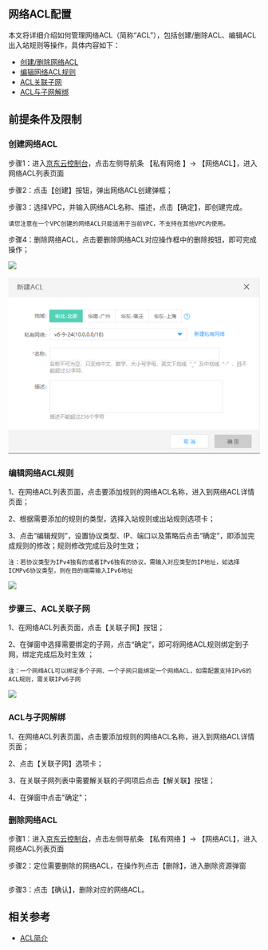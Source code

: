 ## **网络ACL配置**

本文将详细介绍如何管理网络ACL（简称“ACL”），包括创建/删除ACL、编辑ACL出入站规则等操作，具体内容如下：

- [创建/删除网络ACL](network-acl-configuration#user-content-1)
- [编辑网络ACL规则](network-acl-configuration#user-content-2)
- [ACL关联子网](network-acl-configuration#user-content-3)
- [ACL与子网解绑](network-acl-configuration#user-content-4)

## 前提条件及限制



### **创建网络ACL**

<div id="user-content-1"> </div>

步骤1：进入[京东云控制台](https://console.jdcloud.com/overview)，点击左侧导航条 【私有网络 】-> 【网络ACL】，进入网络ACL列表页面

步骤2：点击【创建】按钮，弹出网络ACL创建弹框；

步骤3：选择VPC，并输入网络ACL名称、描述，点击【确定】，即创建完成。
```
请您注意在一个VPC创建的网络ACL只能适用于当前VPC，不支持在其他VPC内使用。
```
步骤4：删除网络ACL，点击要删除网络ACL对应操作框中的删除按钮，即可完成操作；

![](/image/Networking/Virtual-Private-Cloud/Operation-Guide/Network-ACL-Configuration/Step1.png)

![](../../../../image/Networking/Virtual-Private-Cloud/Operation-Guide/Network-ACL-Configuration/Step2.png)



### **编辑网络ACL规则**

<div id="user-content-2"> </div>

1、在网络ACL列表页面，点击要添加规则的网络ACL名称，进入到网络ACL详情页面；

2、根据需要添加的规则的类型，选择入站规则或出站规则选项卡；

3、点击“编辑规则”，设置协议类型、IP、端口以及策略后点击“确定”，即添加完成规则的修改；规则修改完成后及时生效；

    注：若协议类型为IPv4独有的或者IPv6独有的协议，需输入对应类型的IP地址，如选择ICMPv6协议类型，则在目的端需输入IPv6地址

![](/image/Networking/Virtual-Private-Cloud/Operation-Guide/Network-ACL-Configuration/Step3.png)



### **步骤三、ACL关联子网**

<div id="user-content-3"> </div>

1、在网络ACL列表页面，点击【关联子网】按钮；

2、在弹窗中选择需要绑定的子网，点击“确定”，即可将网络ACL规则绑定到子网，绑定完成后及时生效 ；

    注：一个网络ACL可以绑定多个子网、一个子网只能绑定一个网络ACL，如需配置支持IPv6的ACL规则，需关联IPv6子网

![](/image/Networking/Virtual-Private-Cloud/Operation-Guide/Network-ACL-Configuration/Step4.png)



### **ACL与子网解绑**

<div id="user-content-4"> </div>

1、在网络ACL列表页面，点击要添加规则的网络ACL名称，进入到网络ACL详情页面；

2、点击【关联子网】选项卡；

3、在关联子网列表中需要解关联的子网项后点击【解关联】按钮；

4、在弹窗中点击"确定"；


### 删除网络ACL

步骤1：进入[京东云控制台](https://console.jdcloud.com/overview)，点击左侧导航条 【私有网络 】-> 【网络ACL】，进入网络ACL列表页面

步骤2：定位需要删除的网络ACL，在操作列点击【删除】，进入删除资源弹窗

```

```

步骤3：点击【确认】，删除对应的网络ACL。

## 相关参考

- [ACL简介](../Introduction/Features/Network-ACL-Features.md)
